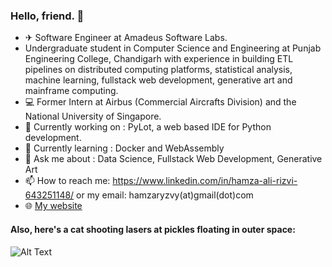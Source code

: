 ### Hello, friend. 👋
- ✈ Software Engineer at Amadeus Software Labs.
- Undergraduate student in Computer Science and Engineering at Punjab Engineering College, Chandigarh with experience in building ETL pipelines on distributed computing platforms, statistical analysis, machine learning, fullstack web development, generative art and mainframe computing.
- 💻 Former Intern at Airbus (Commercial Aircrafts Division) and the National University of Singapore.
- 🔭 Currently working on : PyLot, a web based IDE for Python development.
- 🌱 Currently learning : Docker and WebAssembly
- 💬 Ask me about : Data Science, Fullstack Web Development, Generative Art
- 📫 How to reach me: https://www.linkedin.com/in/hamza-ali-rizvi-643251148/ or my email: hamzaryzvy(at)gmail(dot)com
- 🌐 [My website](https://ryzbaka.github.io)
#### Also, here's a cat shooting lasers at pickles floating in outer space:
![Alt Text](https://media.giphy.com/media/3oEduQAsYcJKQH2XsI/giphy.gif)
